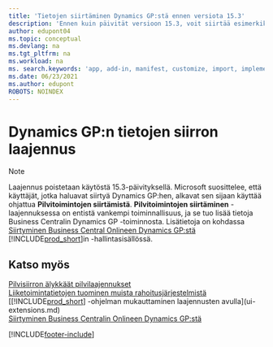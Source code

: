```yaml
---
title: 'Tietojen siirtäminen Dynamics GP:stä ennen versiota 15.3'
description: 'Ennen kuin päivität versioon 15.3, voit siirtää esimerkiksi asiakkaita ja toimittajia Dynamics GP:stä Business Central -sovellukseen Dynamics GP:n tietojen siirron laajennuksella.'
author: edupont04
ms.topic: conceptual
ms.devlang: na
ms.tgt_pltfrm: na
ms.workload: na
ms. search.keywords: 'app, add-in, manifest, customize, import, implement'
ms.date: 06/23/2021
ms.author: edupont
ROBOTS: NOINDEX
---
```

# <a name="the-dynamics-gp-data-migration-extension"></a><a name="the-dynamics-gp-data-migration-extension"></a><a name="the-dynamics-gp-data-migration-extension"></a>Dynamics GP:n tietojen siirron laajennus

> [!NOTE]
> Laajennus poistetaan käytöstä 15.3-päivityksellä. Microsoft suosittelee, että käyttäjät, jotka haluavat siirtyä Dynamics GP:hen, alkavat sen sijaan käyttää ohjattua **Pilvitoimintojen siirtämistä**. **Pilvitoimintojen siirtäminen** -laajennuksessa on entistä vankempi toiminnallisuus, ja se tuo lisää tietoja Business Centralin Dynamics GP -toiminnosta. Lisätietoja on kohdassa [Siirtyminen Business Central Onlineen Dynamics GP:stä](/dynamics365/business-central/dev-itpro/administration/migrate-dynamics-gp) [!INCLUDE[prod_short](includes/prod_short.md)]in -hallintasisällössä.

## <a name="see-also"></a><a name="see-also"></a><a name="see-also"></a>Katso myös

[Pilvisiirron älykkäät pilvilaajennukset](ui-extensions-data-replication.md)  
[Liiketoimintatietojen tuominen muista rahoitusjärjestelmistä](across-import-data-configuration-packages.md)  
[[!INCLUDE[prod_short](includes/prod_short.md)] -ohjelman mukauttaminen laajennusten avulla](ui-extensions.md)  
[Siirtyminen Business Centralin Onlineen Dynamics GP:stä](/dynamics365/business-central/dev-itpro/administration/migrate-dynamics-gp)  


[!INCLUDE[footer-include](includes/footer-banner.md)]
